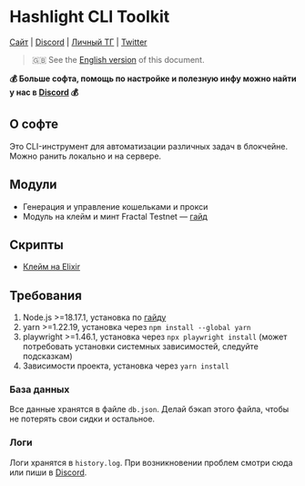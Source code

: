 # Hashlight CLI Toolkit
[Сайт](https://hashlight.xyz/) | [Discord](https://discord.gg/tKbHweDkeY) | [Личный ТГ](https://teletype.in/@hashlight) | [Twitter](https://x.com/hashlight) 

> 🇬🇧 See the [English version](/README.en.md) of this document.

**💰 Больше софта, помощь по настройке и полезную инфу можно найти у нас в [Discord](https://discord.gg/tKbHweDkeY) 💰**

## О софте
Это CLI-инструмент для автоматизации различных задач в блокчейне. Можно ранить локально и на сервере.

## Модули
- Генерация и управление кошельками и прокси
- Модуль на клейм и минт Fractal Testnet — [гайд](/guides/fractal.ru.md)

## Скрипты
- [Клейм на Elixir](/src/scripts/elixirClaim.ts)

## Требования
1. Node.js >=18.17.1, установка по [гайду](https://nodejs.org/en/download/package-manager)
2. yarn >=1.22.19, установка через `npm install --global yarn`
3. playwright >=1.46.1, установка через `npx playwright install` (может потребовать установки системных зависимостей, следуйте подсказкам)
4. Зависимости проекта, установка через `yarn install`

### База данных
Все данные хранятся в файле `db.json`. Делай бэкап этого файла, чтобы не потерять свои сидки и остальное.

### Логи
Логи хранятся в `history.log`. При возникновении проблем смотри сюда или пиши в [Discord](https://discord.gg/tKbHweDkeY).